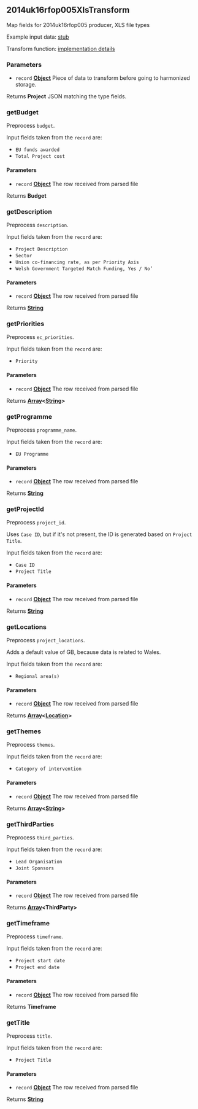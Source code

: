<!-- Generated by documentation.js. Update this documentation by updating the source code. -->

## 2014uk16rfop005XlsTransform

Map fields for 2014uk16rfop005 producer, XLS file types

Example input data: [stub][1]

Transform function: [implementation details][2]

### Parameters

- `record` **[Object][3]** Piece of data to transform before going to harmonized storage.

Returns **Project** JSON matching the type fields.

### getBudget

Preprocess `budget`.

Input fields taken from the `record` are:

- `EU funds awarded`
- `Total Project cost`

#### Parameters

- `record` **[Object][3]** The row received from parsed file

Returns **Budget**

### getDescription

Preprocess `description`.

Input fields taken from the `record` are:

- `Project Description`
- `Sector`
- `Union co-financing rate, as per Priority Axis`
- `Welsh Government Targeted Match Funding, Yes / No’`

#### Parameters

- `record` **[Object][3]** The row received from parsed file

Returns **[String][4]**

### getPriorities

Preprocess `ec_priorities`.

Input fields taken from the `record` are:

- `Priority`

#### Parameters

- `record` **[Object][3]** The row received from parsed file

Returns **[Array][5]&lt;[String][4]>**

### getProgramme

Preprocess `programme_name`.

Input fields taken from the `record` are:

- `EU Programme`

#### Parameters

- `record` **[Object][3]** The row received from parsed file

Returns **[String][4]**

### getProjectId

Preprocess `project_id`.

Uses `Case ID`, but if it's not present, the ID is generated based on `Project Title`.

Input fields taken from the `record` are:

- `Case ID`
- `Project Title`

#### Parameters

- `record` **[Object][3]** The row received from parsed file

Returns **[String][4]**

### getLocations

Preprocess `project_locations`.

Adds a default value of GB, because data is related to Wales.

Input fields taken from the `record` are:

- `Regional area(s)`

#### Parameters

- `record` **[Object][3]** The row received from parsed file

Returns **[Array][5]&lt;[Location][6]>**

### getThemes

Preprocess `themes`.

Input fields taken from the `record` are:

- `Category of intervention`

#### Parameters

- `record` **[Object][3]** The row received from parsed file

Returns **[Array][5]&lt;[String][4]>**

### getThirdParties

Preprocess `third_parties`.

Input fields taken from the `record` are:

- `Lead Organisation`
- `Joint Sponsors`

#### Parameters

- `record` **[Object][3]** The row received from parsed file

Returns **[Array][5]&lt;ThirdParty>**

### getTimeframe

Preprocess `timeframe`.

Input fields taken from the `record` are:

- `Project start date`
- `Project end date`

#### Parameters

- `record` **[Object][3]** The row received from parsed file

Returns **Timeframe**

### getTitle

Preprocess `title`.

Input fields taken from the `record` are:

- `Project Title`

#### Parameters

- `record` **[Object][3]** The row received from parsed file

Returns **[String][4]**

[1]: https://github.com/ec-europa/eubfr-data-lake/blob/master/services/ingestion/etl/2014uk16rfop005/xls/test/stubs/record.json
[2]: https://github.com/ec-europa/eubfr-data-lake/blob/master/services/ingestion/etl/2014uk16rfop005/xls/src/lib/transform.js
[3]: https://developer.mozilla.org/docs/Web/JavaScript/Reference/Global_Objects/Object
[4]: https://developer.mozilla.org/docs/Web/JavaScript/Reference/Global_Objects/String
[5]: https://developer.mozilla.org/docs/Web/JavaScript/Reference/Global_Objects/Array
[6]: https://developer.mozilla.org/docs/Web/API/Location
